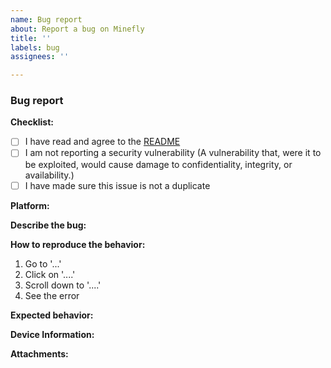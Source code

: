 ```yaml
---
name: Bug report
about: Report a bug on Minefly
title: ''
labels: bug
assignees: ''

---
```


### Bug report
<!-- Bug report guide

To fill a checklist put an "x" in between the square parentheses [ ], like: [x].
Make sure it's easy to understand what you're reporting
Find a relevant title to summarize the bug.
Remember that the contents of the issue will be publicly visible so make sure not to include any sensitive information.         -->

**Checklist:**
- [ ] I have read and agree to the [README](https://github.com/Minefly/minefly#readme)
- [ ] I am not reporting a security vulnerability (A vulnerability that, were it to be exploited, would cause damage to confidentiality, integrity, or availability.)
- [ ] I have made sure this issue is not a duplicate

**Platform:**
<!-- Which platform does this bug occur on? In-game or on Discord or on the website? -->

**Describe the bug:**
<!-- A clear explanation of the bug -->


**How to reproduce the behavior:**

1. Go to '...'
2. Click on '....'
3. Scroll down to '....'
4. See the error

**Expected behavior:**
<!-- A clear description of what should've happened instead -->

**Device Information:**
<!-- Provide information about the device the bug was caused on.
For example, if this was a website bug report you should provide the web browser used and its version. -->

**Attachments:**
<!-- If needed add attachments to help explain your problem -->


<!-- Thanks for submitting a bug report! -->
